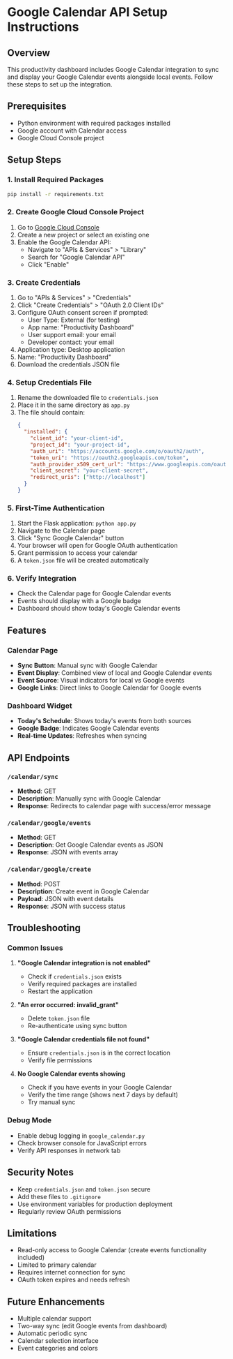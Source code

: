 # Google Calendar API Setup Instructions

## Overview
This productivity dashboard includes Google Calendar integration to sync and display your Google Calendar events alongside local events. Follow these steps to set up the integration.

## Prerequisites
- Python environment with required packages installed
- Google account with Calendar access
- Google Cloud Console project

## Setup Steps

### 1. Install Required Packages
```bash
pip install -r requirements.txt
```

### 2. Create Google Cloud Console Project
1. Go to [Google Cloud Console](https://console.cloud.google.com/)
2. Create a new project or select an existing one
3. Enable the Google Calendar API:
   - Navigate to "APIs & Services" > "Library"
   - Search for "Google Calendar API"
   - Click "Enable"

### 3. Create Credentials
1. Go to "APIs & Services" > "Credentials"
2. Click "Create Credentials" > "OAuth 2.0 Client IDs"
3. Configure OAuth consent screen if prompted:
   - User Type: External (for testing)
   - App name: "Productivity Dashboard"
   - User support email: your email
   - Developer contact: your email
4. Application type: Desktop application
5. Name: "Productivity Dashboard"
6. Download the credentials JSON file

### 4. Setup Credentials File
1. Rename the downloaded file to `credentials.json`
2. Place it in the same directory as `app.py`
3. The file should contain:
   ```json
   {
     "installed": {
       "client_id": "your-client-id",
       "project_id": "your-project-id",
       "auth_uri": "https://accounts.google.com/o/oauth2/auth",
       "token_uri": "https://oauth2.googleapis.com/token",
       "auth_provider_x509_cert_url": "https://www.googleapis.com/oauth2/v1/certs",
       "client_secret": "your-client-secret",
       "redirect_uris": ["http://localhost"]
     }
   }
   ```

### 5. First-Time Authentication
1. Start the Flask application: `python app.py`
2. Navigate to the Calendar page
3. Click "Sync Google Calendar" button
4. Your browser will open for Google OAuth authentication
5. Grant permission to access your calendar
6. A `token.json` file will be created automatically

### 6. Verify Integration
- Check the Calendar page for Google Calendar events
- Events should display with a Google badge
- Dashboard should show today's Google Calendar events

## Features

### Calendar Page
- **Sync Button**: Manual sync with Google Calendar
- **Event Display**: Combined view of local and Google Calendar events
- **Event Source**: Visual indicators for local vs Google events
- **Google Links**: Direct links to Google Calendar for Google events

### Dashboard Widget
- **Today's Schedule**: Shows today's events from both sources
- **Google Badge**: Indicates Google Calendar events
- **Real-time Updates**: Refreshes when syncing

## API Endpoints

### `/calendar/sync`
- **Method**: GET
- **Description**: Manually sync with Google Calendar
- **Response**: Redirects to calendar page with success/error message

### `/calendar/google/events`
- **Method**: GET
- **Description**: Get Google Calendar events as JSON
- **Response**: JSON with events array

### `/calendar/google/create`
- **Method**: POST
- **Description**: Create event in Google Calendar
- **Payload**: JSON with event details
- **Response**: JSON with success status

## Troubleshooting

### Common Issues

1. **"Google Calendar integration is not enabled"**
   - Check if `credentials.json` exists
   - Verify required packages are installed
   - Restart the application

2. **"An error occurred: invalid_grant"**
   - Delete `token.json` file
   - Re-authenticate using sync button

3. **"Google Calendar credentials file not found"**
   - Ensure `credentials.json` is in the correct location
   - Verify file permissions

4. **No Google Calendar events showing**
   - Check if you have events in your Google Calendar
   - Verify the time range (shows next 7 days by default)
   - Try manual sync

### Debug Mode
- Enable debug logging in `google_calendar.py`
- Check browser console for JavaScript errors
- Verify API responses in network tab

## Security Notes
- Keep `credentials.json` and `token.json` secure
- Add these files to `.gitignore`
- Use environment variables for production deployment
- Regularly review OAuth permissions

## Limitations
- Read-only access to Google Calendar (create events functionality included)
- Limited to primary calendar
- Requires internet connection for sync
- OAuth token expires and needs refresh

## Future Enhancements
- Multiple calendar support
- Two-way sync (edit Google events from dashboard)
- Automatic periodic sync
- Calendar selection interface
- Event categories and colors
